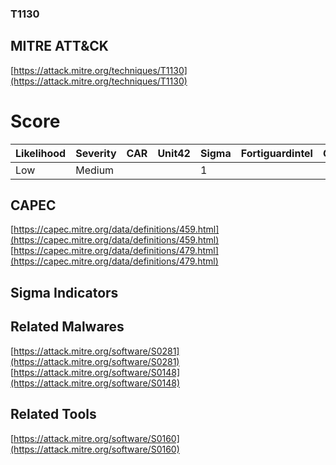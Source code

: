 
### T1130
## MITRE ATT&CK
[https://attack.mitre.org/techniques/T1130](https://attack.mitre.org/techniques/T1130)

# Score

| Likelihood | Severity | CAR | Unit42 | Sigma | Fortiguardintel | Groups | Malwares | Tools |
| ---------- | -------- | --- | ------ | ----- | --------------- | ---  | --- | --- |
| Low | Medium |   |   | 1 |   |   | 2 | 1 |



## CAPEC

[https://capec.mitre.org/data/definitions/459.html](https://capec.mitre.org/data/definitions/459.html)
[https://capec.mitre.org/data/definitions/479.html](https://capec.mitre.org/data/definitions/479.html)
[]()


## Sigma Indicators

[]()


## Related Malwares

[https://attack.mitre.org/software/S0281](https://attack.mitre.org/software/S0281)
[https://attack.mitre.org/software/S0148](https://attack.mitre.org/software/S0148)
[]()


## Related Tools

[https://attack.mitre.org/software/S0160](https://attack.mitre.org/software/S0160)
[]()
